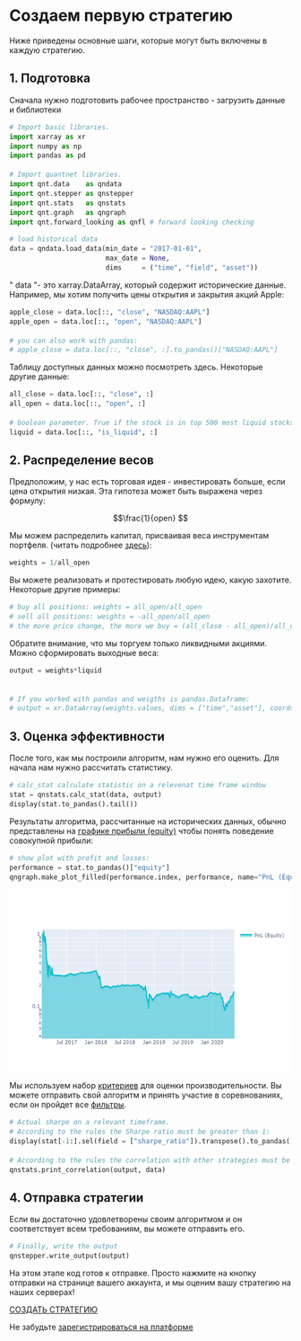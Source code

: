 # Создаем первую стратегию

Ниже приведены основные шаги, которые могут быть включены в каждую стратегию.
## 1. Подготовка
Сначала нужно подготовить рабочее пространство - загрузить данные и библиотеки
```python
# Import basic libraries.
import xarray as xr
import numpy as np
import pandas as pd

# Import quantnet libraries.
import qnt.data    as qndata
import qnt.stepper as qnstepper
import qnt.stats   as qnstats
import qnt.graph   as qngraph
import qnt.forward_looking as qnfl # forward looking checking
```
```python
# load historical data
data = qndata.load_data(min_date = "2017-01-01",
                        max_date = None,
                        dims     = ("time", "field", "asset"))
```

" data "- это xarray.DataArray, который содержит исторические данные. Например, 
мы хотим получить цены открытия и закрытия акций Apple:

```python
apple_close = data.loc[::, "close", "NASDAQ:AAPL"]
apple_open = data.loc[::, "open", "NASDAQ:AAPL"]

# you can also work with pandas:
# apple_close = data.loc[::, "close", :].to_pandas()["NASDAQ:AAPL"]
```

Таблицу доступных данных можно посмотреть здесь. Некоторые другие данные:
```python
all_close = data.loc[::, "close", :]
all_open = data.loc[::, "open", :]

# boolean parameter. True if the stock is in top 500 most liquid stocks over the last month
liquid = data.loc[::, "is_liquid", :]
```

## 2. Распределение весов
Предположим, у нас есть торговая идея - инвестировать больше, если цена открытия низкая. 
Эта гипотеза может быть выражена через формулу:

$$\frac{1}{open} $$

Мы можем распределить капитал, присваивая веса инструментам портфеля. (читать подробнее [здесь](#)):
```python
weights = 1/all_open
```

Вы можете реализовать и протестировать любую идею, какую захотите. Некоторые другие примеры:
```python
# buy all positions: weights = all_open/all_open
# sell all positions: weights = -all_open/all_open
# the more price change, the more we buy = (all_close - all_open)/all_open
```

Обратите внимание, что мы торгуем только ликвидными акциями. Можно сформировать выходные веса:

```python
output = weights*liquid


# If you worked with pandas and weigths is pandas.Dataframe:
# output = xr.DataArray(weights.values, dims = ["time","asset"], coords= {"time":weights.index,"asset":weights.columns} )
```


## 3. Оценка эффективности
После того, как мы построили алгоритм, нам нужно его оценить. Для начала нам нужно рассчитать статистику.
```python
# calc_stat calculate statistic on a relevenat time frame window
stat = qnstats.calc_stat(data, output)
display(stat.to_pandas().tail())
```

Результаты алгоритма, рассчитанные на исторических данных, 
обычно представлены на [графике прибыли (equity)](#) чтобы понять поведение совокупной прибыли:
```python
# show plot with profit and losses:
performance = stat.to_pandas()["equity"]
qngraph.make_plot_filled(performance.index, performance, name="PnL (Equity)", type="log")
```

![Equity](equity.png)

Мы используем набор [критериев](#) для оценки производительности. 
Вы можете отправить свой алгоритм и принять участие в соревнованиях, если он пройдет все [фильтры](#).
```python
# Actual sharpe on a relevant timeframe. 
# According to the rules the Sharpe ratio must be greater than 1:
display(stat[-1:].sel(field = ["sharpe_ratio"]).transpose().to_pandas())

# According to the rules the correlation with other strategies must be less than 90%:
qnstats.print_correlation(output, data)
```



## 4. Отправка стратегии

Если вы достаточно удовлетворены своим алгоритмом и он соответствует всем требованиям, вы можете отправить его.
```python
# Finally, write the output
qnstepper.write_output(output)
```

На этом этапе код готов к отправке. Просто нажмите на кнопку отправки на странице вашего аккаунта, 
и мы оценим вашу стратегию на наших серверах!

[СОЗДАТЬ СТРАТЕГИЮ](#)

Не забудьте [зарегистрироваться на платформе](#)